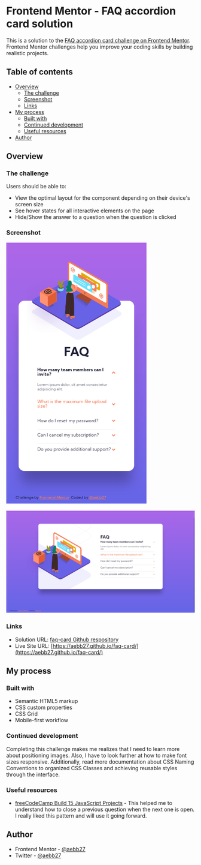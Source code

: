 # Frontend Mentor - FAQ accordion card solution

This is a solution to the [FAQ accordion card challenge on Frontend Mentor](https://www.frontendmentor.io/challenges/faq-accordion-card-XlyjD0Oam). Frontend Mentor challenges help you improve your coding skills by building realistic projects. 

## Table of contents

- [Overview](#overview)
  - [The challenge](#the-challenge)
  - [Screenshot](#screenshot)
  - [Links](#links)
- [My process](#my-process)
  - [Built with](#built-with)
  - [Continued development](#continued-development)
  - [Useful resources](#useful-resources)
- [Author](#author)



## Overview

### The challenge

Users should be able to:

- View the optimal layout for the component depending on their device's screen size
- See hover states for all interactive elements on the page
- Hide/Show the answer to a question when the question is clicked

### Screenshot

![mobile screenshot](./screenshots/mobile-screenshot.png)

![desktop screenshot](./screenshots/desktop-screenshot.png)

### Links

- Solution URL: [faq-card Github respository](https://github.com/aebb27/faq-card)
- Live Site URL: [https://aebb27.github.io/faq-card/](https://aebb27.github.io/faq-card/)

## My process

### Built with

- Semantic HTML5 markup
- CSS custom properties
- CSS Grid
- Mobile-first workflow


### Continued development

Completing this challenge makes me realizes that I need to learn more about positioning images. Also, I have to look further at how to make font sizes responsive.
Additionally, read more documentation about CSS Naming Conventions to organized CSS Classes and achieving reusable styles through the interface.


### Useful resources

- [freeCodeCamp Build 15 JavaScript Projects](https://youtu.be/3PHXvlpOkf4?t=6511) - This helped me to understand how to close a previous question when the next one is open. I really liked this pattern and will use it going forward.

## Author

- Frontend Mentor - [@aebb27](https://www.frontendmentor.io/profile/aebb27)
- Twitter - [@aebb27](https://twitter.com/aebb27)
